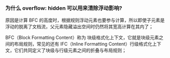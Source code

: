 ### 为什么 overflow: hidden 可以用来清除浮动影响? 
原因是计算 BFC 的高度时，根据规则浮动元素也要参与计算，所以即使子元素是浮动的脱离了文档流，父元素隐藏溢出空间时仍然将其宽高计算在其内了；

BFC（Block Formatting Content）称为 块级格式化上下文，它就是块级元素之间的布局规则，常见的还有 IFC（Inline Formatting Content）行级格式化上下文，它们共同定义了块级与行级元素之间的折叠与布局规则；